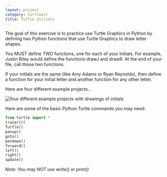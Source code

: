 ```yaml
---
layout: project
category: turtleart
title: Turtle Initials
---
```


The goal of this exercise is to practice use Turtle Graphics in Python by defining two Python functions that use Turtle Graphics to draw letter shapes.

You MUST define *TWO* functions, one for each of your initials. For example, Justin Riley would define the functions drawJ and drawR. At the end of your file, call those two functions.

If your initials are the same (like Amy Adams or Ryan Reynolds), then define a function for your initial letter and another function for any other letter.

Here are four different example projects...

![four different example projects with drawings of initials](/apcsp/turtleart/turtleinitials.jpg)

Here are some of the basic Python Turtle commands you may need:
```python
from turtle import *
tracer(0)
Turtle()
penup()
goto()
pendown()
forward()
left()
right()
update()
```

*Note: You may NOT use write() or print()*



